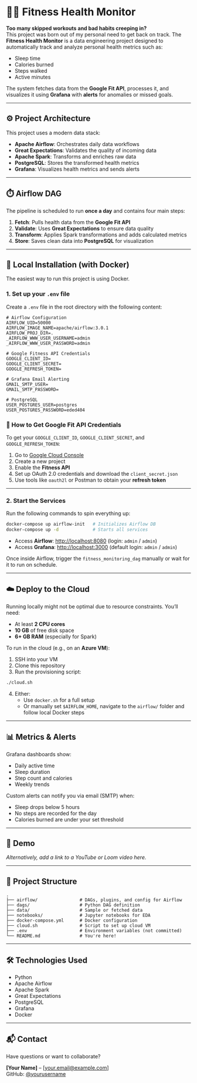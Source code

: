 
# 🏋️‍♂️ Fitness Health Monitor

**Too many skipped workouts and bad habits creeping in?**\
This project was born out of my personal need to get back on track. The **Fitness Health Monitor** is a data engineering project designed to automatically track and analyze personal health metrics such as:

- Sleep time
- Calories burned
- Steps walked
- Active minutes

The system fetches data from the **Google Fit API**, processes it, and visualizes it using **Grafana** with **alerts** for anomalies or missed goals.

---

## ⚙️ Project Architecture

This project uses a modern data stack:

- **Apache Airflow**: Orchestrates daily data workflows
- **Great Expectations**: Validates the quality of incoming data
- **Apache Spark**: Transforms and enriches raw data
- **PostgreSQL**: Stores the transformed health metrics
- **Grafana**: Visualizes health metrics and sends alerts

---

## ⏱️ Airflow DAG

The pipeline is scheduled to run **once a day** and contains four main steps:

1. **Fetch**: Pulls health data from the **Google Fit API**
2. **Validate**: Uses **Great Expectations** to ensure data quality
3. **Transform**: Applies Spark transformations and adds calculated metrics
4. **Store**: Saves clean data into **PostgreSQL** for visualization

---

## 🚀 Local Installation (with Docker)

The easiest way to run this project is using Docker.

### 1. Set up your `.env` file

Create a `.env` file in the root directory with the following content:

```env
# Airflow Configuration
AIRFLOW_UID=50000
AIRFLOW_IMAGE_NAME=apache/airflow:3.0.1
AIRFLOW_PROJ_DIR=.
_AIRFLOW_WWW_USER_USERNAME=admin
_AIRFLOW_WWW_USER_PASSWORD=admin

# Google Fitness API Credentials
GOOGLE_CLIENT_ID=
GOOGLE_CLIENT_SECRET=
GOOGLE_REFRESH_TOKEN=

# Grafana Email Alerting
GMAIL_SMTP_USER=
GMAIL_SMTP_PASSWORD=

# PostgreSQL
USER_POSTGRES_USER=postgres
USER_POSTGRES_PASSWORD=eded404
```

### 🔐 How to Get Google Fit API Credentials

To get your `GOOGLE_CLIENT_ID`, `GOOGLE_CLIENT_SECRET`, and `GOOGLE_REFRESH_TOKEN`:

1. Go to [Google Cloud Console](https://console.cloud.google.com/)
2. Create a new project
3. Enable the **Fitness API**
4. Set up OAuth 2.0 credentials and download the `client_secret.json`
5. Use tools like `oauth2l` or Postman to obtain your **refresh token**

---

### 2. Start the Services

Run the following commands to spin everything up:

```bash
docker-compose up airflow-init   # Initializes Airflow DB
docker-compose up -d             # Starts all services
```

- Access **Airflow**: [http://localhost:8080](http://localhost:8080) (login: `admin` / `admin`)
- Access **Grafana**: [http://localhost:3000](http://localhost:3000) (default login: `admin` / `admin`)

Once inside Airflow, trigger the `fitness_monitoring_dag` manually or wait for it to run on schedule.

---

## ☁️ Deploy to the Cloud

Running locally might not be optimal due to resource constraints. You’ll need:

- At least **2 CPU cores**
- **10 GB** of free disk space
- **6+ GB RAM** (especially for Spark)

To run in the cloud (e.g., on an **Azure VM**):

1. SSH into your VM
2. Clone this repository
3. Run the provisioning script:

```bash
./cloud.sh
```

4. Either:
   - Use `docker.sh` for a full setup
   - Or manually set `$AIRFLOW_HOME`, navigate to the `airflow/` folder and follow local Docker steps

---

## 📊 Metrics & Alerts

Grafana dashboards show:

- Daily active time
- Sleep duration
- Step count and calories
- Weekly trends

Custom alerts can notify you via email (SMTP) when:

- Sleep drops below 5 hours
- No steps are recorded for the day
- Calories burned are under your set threshold

---

## 🎥 Demo

*Alternatively, add a link to a YouTube or Loom video here.*

---

## 📁 Project Structure

```
.
├── airflow/                # DAGs, plugins, and config for Airflow
├── dags/                   # Python DAG definition
├── data/                   # Sample or fetched data
├── notebooks/              # Jupyter notebooks for EDA
├── docker-compose.yml      # Docker configuration
├── cloud.sh                # Script to set up cloud VM
├── .env                    # Environment variables (not committed)
└── README.md               # You're here!
```

---

## 🛠️ Technologies Used

- Python
- Apache Airflow
- Apache Spark
- Great Expectations
- PostgreSQL
- Grafana
- Docker

---

## 📬 Contact

Have questions or want to collaborate?

**[Your Name]** – [[your.email@example.com](mailto:your.email@example.com)]\
GitHub: [@yourusername](https://github.com/yourusername)
